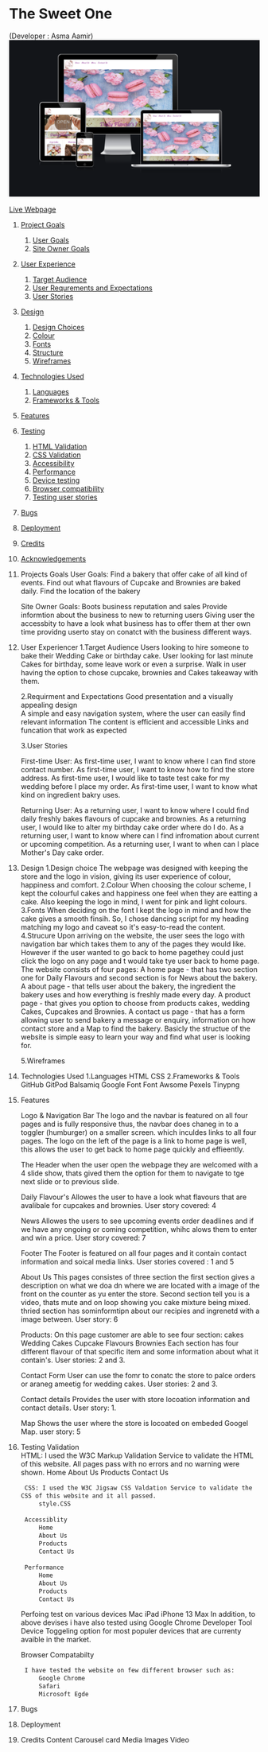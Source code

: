 # The Sweet One 
(Developer : Asma Aamir)
![I am Responsive](docs/responsive-screens.png)

[Live Webpage](https://asmaaaamir.github.io/CT_PP1_TSO/)


1. [Project Goals](#proj)
    1. [User Goals](#user-goals)
    2. [Site Owner Goals](#site-owner-goals)
2. [User Experience](#user-experience)
    1. [Target Audience](#target-audience)
    2. [User Requrements and Expectations](#user-requrements-and-expectations)
    3. [User Stories](#user-stories)
3. [Design](#design)
    1. [Design Choices](#design-choices)
    2. [Colour](#colours)
    3. [Fonts](#fonts)
    4. [Structure](#structure)
    5. [Wireframes](#wireframes)
4. [Technologies Used](#technologies-used)
    1. [Languages](#languages)
    2. [Frameworks & Tools](#frameworks-&-tools)
5. [Features](#features)
6. [Testing](#validation)
    1. [HTML Validation](#HTML-validation)
    2. [CSS Validation](#CSS-validation)
    3. [Accessibility](#accessibility)
    4. [Performance](#performance)
    5. [Device testing](#performing-tests-on-various-devices)
    6. [Browser compatibility](#browser-compatability)
    7. [Testing user stories](#testing-user-stories)
8. [Bugs](#Bugs)
9. [Deployment](#deployment)
10. [Credits](#credits)
11. [Acknowledgements](#acknowledgements)

1. Projects Goals
    User Goals:
        Find a bakery that offer cake of all kind of events. 
        Find out what flavours of Cupcake and Brownies are baked daily.
        Find the location of the bakery

    Site Owner Goals:
        Boots business reputation and sales
        Provide informtion about the business to new to returning users 
        Giving user the accessbity to have a look what business has to offer them at ther own time 
        providng userto stay on conatct with the business different ways.

2. User Experiencer
    1.Target Audience
        Users looking to hire someone to bake their Wedding Cake or birthday cake.
        User looking for last minute Cakes for birthday, some leave work or even a surprise.
        Walk in user having the option to chose cupcake, brownies and Cakes takeaway with them. 

    2.Requirment and Expectations
        Good presentation and a visually appealing design   
        A simple and easy navigation system, where the user can easily find relevant information
        The content is efficient and accessible 
        Links and funcation that work as expected 

    3.User Stories 

    First-time User:
        As first-time user, I want to know where I can find store contact number.
        As first-time user, I want to know how to find the store address.
        As first-time user, I would like to taste test cake for my wedding before I place my order. 
        As first-time user, I want to know what kind on ingredient bakry uses.

    Returning User:
        As a returning user, I want to know where I could find daily freshly bakes flavours of cupcake and brownies. 
        As a returning user, I would like to alter my birthday cake order where do I do. 
        As a returning user, I want to know where can I find infromation about current or upcoming competition.
        As a returning user, I want to when can I place Mother's Day cake order.

3. Design 
    1.Design choice
        The webpage was designed with keeping the store and the logo in vision, giving its user experience of colour, happiness and comfort. 
    2.Colour
        When choosing the colour scheme, I kept the colourful cakes and happiness one feel when they are eatting a cake. Also keeping the logo in mind, I went for pink and light colours. 
    3.Fonts
        When deciding on the font I kept the logo in mind and how the cake gives a smooth finsih. So, I chose dancing script for my heading matching my logo and caveat so it's easy-to-read the content. 
    4.Strucure
        Upon arriving on the website, the user sees the logo with navigation bar which takes them to any of the pages they would like. However if the user wanted to go back to home pagethey could just click the logo on any page and t would take tye user back to home page.
        The website consists of four pages:
            A home page - that has two section one for Daily Flavours and second section is for News about the bakery. 
            A about page - that tells user about the bakery, the ingredient the bakery uses and how everything is freshly  made every day. 
            A product page - that gives you option to choose from products cakes, wedding Cakes, Cupcakes and Brownies.
            A contact us page - that has a form allowing user to send bakery a message or enquiry, information on how contact store and a Map to find the bakery. 
        Basicly the structue of the website is simple easy to learn your way and find what user is looking for. 

    5.Wireframes


4. Technologies Used 
    1.Languages 
        HTML 
        CSS
    2.Frameworks & Tools
        GitHub 
        GitPod
        Balsamiq
        Google Font
        Font Awsome
        Pexels
        Tinypng
        
5. Features
   
    Logo & Navigation Bar
        The logo and the navbar is featured on all four pages and is fully responsive thus, the  navbar does chaneg in to a toggler (humburger) on a smaller screen. which inculdes links to all four pages. The logo on the left of the page is a link to home page is well, this allows the user to get back to home page quickly and effieently. 
    
    The Header
        when the user open the webpage they are welcomed with a 4 slide show, thats gived them the option for them to navigate to tge next slide or to previous slide. 
    
    Daily Flavour's
        Allowes the user to have a look what flavours that are avalibale for cupcakes and brownies. 
        User story covered: 4 
      
    News
        Allowes the users to see upcoming events order deadlines and if we have any ongoing or coming competition, whihc alows them to enter and win a price. 
        User story covered: 7 

    Footer
        The Footer is featured on all four pages and it contain contact information and soical media links. 
        User stories covered : 1 and 5

    About Us 
        This pages consistes of three section the first section gives a description on what we doa dn where we are located with a image of the front on the counter as yu enter the store. Second section tell you is a video, thats mute and on loop showing you cake mixture being mixed. thried section has sominformtipn about our recipies and ingrenetd with a image between. 
        User story: 6

    Products: 
        On this page customer are able to see four section:
            cakes 
            Wedding Cakes 
            Cupcake Flavours
            Brownies
        Each section has four different flavour of that specific item and some information about what it contain's. 
        User stories: 2 and 3.

    Contact Form 
        User can use the fomr to conatc the store to palce orders or araneg ameetig for wedding cakes.
        User stories: 2 and 3. 
        
    Contact details 
        Provides the user with store locoation information and contact details. 
        User story: 1. 
        
    Map 
        Shows the user where the store is locoated on embeded Googel Map. 
        user story: 5

6. Testing 
    Validation  
        HTML: I used the W3C Markup Validation Service to validate the HTML of this website. All pages pass with no errors and no warning were shown. 
            Home 
            About Us
            Products 
            Contact Us 

        CSS: I used the W3C Jigsaw CSS Valdation Service to validate the CSS of this website and it all passed. 
            style.CSS 

        Accessiblity 
            Home
            About Us
            Products
            Contact Us

        Performance 
            Home
            About Us
            Products
            Contact Us

    Perfoing test on various devices
    Mac
    iPad
    iPhone 13 Max 
        In addition, to above devises i have also tested using Google Chrome Developer Tool Device Toggeling option for most populer devices that are currenty avaible in the market. 

    Browser Compatabilty 
    
        I have tested the website on few different browser such as:
            Google Chrome
            Safari 
            Microsoft Egde

7. Bugs

8. Deployment

9. Credits
    Content 
        Carousel 
        card 
    Media 
        Images
        Video